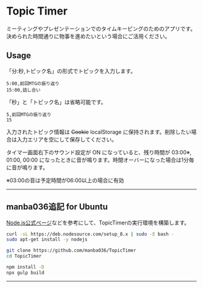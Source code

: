 # Topic Timer

ミーティングやプレゼンテーションでのタイムキーピングのためのアプリです。
決められた時間通りに物事を進めたいという場合にご活用ください。

## Usage

「分:秒,トピック名」の形式でトピックを入力します。

```text
5:00,前回MTGの振り返り
15:00,話し合い
```

「秒」と「トピック名」は省略可能です。

```text
5,前回MTGの振り返り
15
```

入力されたトピック情報は ~~Cookie~~ localStorage に保持されます。削除したい場合は入力エリアを空にして保存してください。

タイマー画面右下のサウンド設定が ON になっていると、残り時間が 03:00※, 01:00, 00:00 になったときに音が鳴ります。時間オーバーになった場合は1分毎に音が鳴ります。  
  
※03:00の音は予定時間が06:00以上の場合に有効

___

## manba036追記 for Ubuntu

[Node.js公式ページ](https://nodejs.org/ja/download/package-manager/#debian-and-ubuntu-based-linux-distributions-enterprise-linux-fedora-and-snap-packages)などを参考にして、TopicTimerの実行環境を構築します。

```bash
curl -sL https://deb.nodesource.com/setup_8.x | sudo -E bash -
sudo apt-get install -y nodejs

git clone https://github.com/manba036/TopicTimer
cd TopicTimer

npm install -D
npx gulp build
```

___
